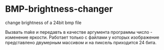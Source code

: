 # BMP-brightness-changer
change brightness of a 24bit bmp file

Вызвать make и передавть в качестве аргумента программы число - изменение яркости.
Работает только с файлами у которых изображение представлено двумерным массивом и на пиксель приходится 24 бита.

